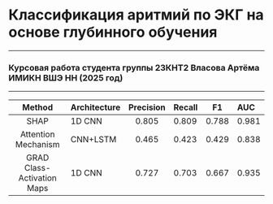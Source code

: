 # Классификация аритмий по ЭКГ на основе глубинного обучения #
---
### Курсовая работа студента группы 23КНТ2 Власова Артёма ИМИКН ВШЭ НН (2025 год)
---
|Method|Architecture|Precision|Recall|F1|AUC|
|:----:|:-----|:----:|:-----|:----:|:-----|
|SHAP|1D CNN|0.805|0.809|0.788|0.981|
|Attention Mechanism|CNN+LSTM|0.465|0.423|0.429|0.838|
|GRAD Class-Activation Maps|1D CNN|0.727|0.703|0.667|0.935|